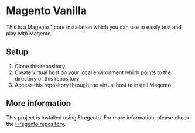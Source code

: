 # Magento Vanilla

This is a Magento 1 core installation which you can use to easily test and play with Magento.

## Setup

1. Clone this repository
2. Create virtual host on your local environment which points to the directory of this repository
3. Access this repository through the virtual host to install Magento


## More information

This project is installed using Firegento. For more information, please check the [Firegento repository](https://github.com/firegento/magento).
